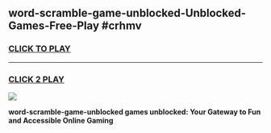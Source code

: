 
## word-scramble-game-unblocked-Unblocked-Games-Free-Play #crhmv
<h3>
<a href="https://us.freeplayer.one?title=word-scramble-game-unblocked&ref=9M">CLICK TO PLAY</a></h3>
<hr>

<h3>
<a href="https://us.freeplayer.one?title=word-scramble-game-unblocked&ref=9M">CLICK 2 PLAY</a>
  
</h3>

<a href="https://us.freeplayer.one?title=word-scramble-game-unblocked&ref=9M"><img src="https://clearcache.store/games.png"></a>


**word-scramble-game-unblocked games unblocked: Your Gateway to Fun and Accessible Online Gaming**
